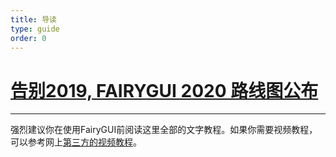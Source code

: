 ```yaml
---
title: 导读
type: guide
order: 0
---
```


# [告别2019, FAIRYGUI 2020 路线图公布](https://mp.weixin.qq.com/s/GruCJFyoLVcvnLwrsIGReA)

---

<!--
FairyGUI提供了一个强大的UI编辑器，使用习惯与Adobe系列软件保持一致，美术设计师和策划都可以轻松上手。

与市场上其他UI编辑器不同，FairyGUI编辑器重视设计师体验，摒弃了脚本和配置文件这些需要代码思维的操作。借助FairyGUI提供的**组件**、**关联**、**控制器**和**动效**，我们可以在零代码的情况下轻松地制作复杂的带有动画效果的自动布局的UI。内置的分支和多语言机制，可以全可视化地配置多语言版本或者多渠道版本。FairyGUI还解决了环形进度条、像素点击测试、图文混排、循环列表、虚拟列表、曲面UI、VR输入等UI开发中常见的痛点。

FairyGUI目前支持的游戏引擎有：`Unity`、`Cocos2d-x`、`Cry Egine`, `MonoGame`, `Havok Vision`、`Egret`、`LayaAir`、`CocosCreator`、`Haxe`、`Pixi`、`Flash`、`Starling`，`Corona`，未来还将支持`UE4`等，涵盖手游、页游、端游，力求在全游戏领域提供相同的UI制作体验。
-->

强烈建议你在使用FairyGUI前阅读这里全部的文字教程。如果你需要视频教程，可以参考网上[第三方的视频教程](http://www.sikiedu.com/course/139)。 